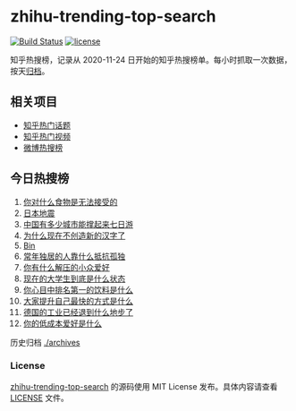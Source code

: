 # zhihu-trending-top-search

[![Build Status](https://github.com/justjavac/zhihu-trending-top-search/workflows/ci/badge.svg?branch=main)](https://github.com/justjavac/zhihu-trending-top-search/actions)
[![license](https://img.shields.io/github/license/justjavac/zhihu-trending-top-search)](https://github.com/justjavac/zhihu-trending-top-search/blob/main/LICENSE)

知乎热搜榜，记录从 2020-11-24
日开始的知乎热搜榜单。每小时抓取一次数据，按天[归档](./archives)。

## 相关项目

- [知乎热门话题](https://github.com/justjavac/zhihu-trending-hot-questions)
- [知乎热门视频](https://github.com/justjavac/zhihu-trending-hot-video)
- [微博热搜榜](https://github.com/justjavac/weibo-trending-hot-search)

## 今日热搜榜

<!-- BEGIN -->
<!-- 最后更新时间 Sun Oct 26 2025 18:08:21 GMT+0800 (China Standard Time) -->

1. [你对什么食物是无法接受的](https://www.zhihu.com/search?q=你对什么食物是无法接受的)
1. [日本地震](https://www.zhihu.com/search?q=日本地震)
1. [中国有多少城市能撑起来七日游](https://www.zhihu.com/search?q=中国有多少城市能撑起来七日游)
1. [为什么现在不创造新的汉字了](https://www.zhihu.com/search?q=为什么现在不创造新的汉字了)
1. [Bin](https://www.zhihu.com/search?q=Bin)
1. [常年独居的人靠什么抵抗孤独](https://www.zhihu.com/search?q=常年独居的人靠什么抵抗孤独)
1. [你有什么解压的小众爱好](https://www.zhihu.com/search?q=你有什么解压的小众爱好)
1. [现在的大学生到底是什么状态](https://www.zhihu.com/search?q=现在的大学生到底是什么状态)
1. [你心目中排名第一的饮料是什么](https://www.zhihu.com/search?q=你心目中排名第一的饮料是什么)
1. [大家提升自己最快的方式是什么](https://www.zhihu.com/search?q=大家提升自己最快的方式是什么)
1. [德国的工业已经退到什么地步了](https://www.zhihu.com/search?q=德国的工业已经退到什么地步了)
1. [你的低成本爱好是什么](https://www.zhihu.com/search?q=你的低成本爱好是什么)

<!-- END -->

历史归档 [./archives](./archives)

### License

[zhihu-trending-top-search](https://github.com/justjavac/zhihu-trending-top-search)
的源码使用 MIT License 发布。具体内容请查看 [LICENSE](./LICENSE) 文件。
